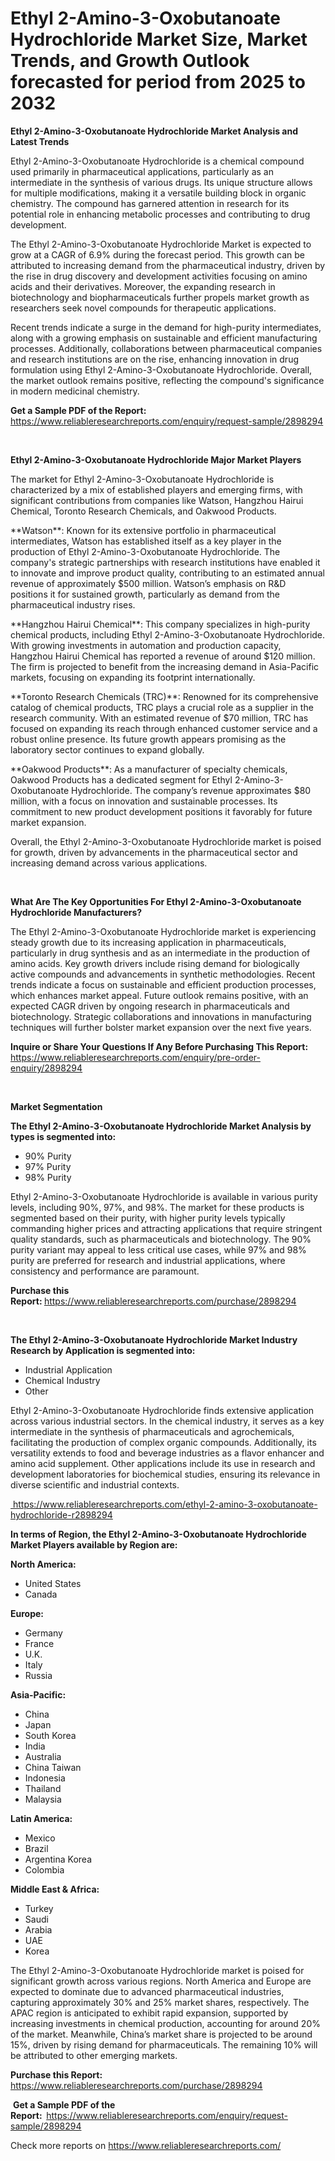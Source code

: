 <p><h1>Ethyl 2-Amino-3-Oxobutanoate Hydrochloride Market Size, Market Trends, and Growth Outlook forecasted for period from 2025 to 2032</h1></p><p><strong>Ethyl 2-Amino-3-Oxobutanoate Hydrochloride Market Analysis and Latest Trends</strong></p>
<p><p>Ethyl 2-Amino-3-Oxobutanoate Hydrochloride is a chemical compound used primarily in pharmaceutical applications, particularly as an intermediate in the synthesis of various drugs. Its unique structure allows for multiple modifications, making it a versatile building block in organic chemistry. The compound has garnered attention in research for its potential role in enhancing metabolic processes and contributing to drug development.</p><p>The Ethyl 2-Amino-3-Oxobutanoate Hydrochloride Market is expected to grow at a CAGR of 6.9% during the forecast period. This growth can be attributed to increasing demand from the pharmaceutical industry, driven by the rise in drug discovery and development activities focusing on amino acids and their derivatives. Moreover, the expanding research in biotechnology and biopharmaceuticals further propels market growth as researchers seek novel compounds for therapeutic applications.</p><p>Recent trends indicate a surge in the demand for high-purity intermediates, along with a growing emphasis on sustainable and efficient manufacturing processes. Additionally, collaborations between pharmaceutical companies and research institutions are on the rise, enhancing innovation in drug formulation using Ethyl 2-Amino-3-Oxobutanoate Hydrochloride. Overall, the market outlook remains positive, reflecting the compound's significance in modern medicinal chemistry.</p></p>
<p><strong>Get a Sample PDF of the Report:&nbsp;</strong> <a href="https://www.reliableresearchreports.com/enquiry/request-sample/2898294?utm_campaign=2296&utm_medium=2&utm_source=Github&utm_content=ia&utm_term=15032025&utm_id=ethyl-2-amino-3-oxobutanoate-hydrochloride">https://www.reliableresearchreports.com/enquiry/request-sample/2898294</a></p>
<p>&nbsp;</p>
<p><strong>Ethyl 2-Amino-3-Oxobutanoate Hydrochloride Major Market Players</strong></p>
<p><p>The market for Ethyl 2-Amino-3-Oxobutanoate Hydrochloride is characterized by a mix of established players and emerging firms, with significant contributions from companies like Watson, Hangzhou Hairui Chemical, Toronto Research Chemicals, and Oakwood Products.</p><p>**Watson**: Known for its extensive portfolio in pharmaceutical intermediates, Watson has established itself as a key player in the production of Ethyl 2-Amino-3-Oxobutanoate Hydrochloride. The company's strategic partnerships with research institutions have enabled it to innovate and improve product quality, contributing to an estimated annual revenue of approximately $500 million. Watson’s emphasis on R&D positions it for sustained growth, particularly as demand from the pharmaceutical industry rises.</p><p>**Hangzhou Hairui Chemical**: This company specializes in high-purity chemical products, including Ethyl 2-Amino-3-Oxobutanoate Hydrochloride. With growing investments in automation and production capacity, Hangzhou Hairui Chemical has reported a revenue of around $120 million. The firm is projected to benefit from the increasing demand in Asia-Pacific markets, focusing on expanding its footprint internationally.</p><p>**Toronto Research Chemicals (TRC)**: Renowned for its comprehensive catalog of chemical products, TRC plays a crucial role as a supplier in the research community. With an estimated revenue of $70 million, TRC has focused on expanding its reach through enhanced customer service and a robust online presence. Its future growth appears promising as the laboratory sector continues to expand globally.</p><p>**Oakwood Products**: As a manufacturer of specialty chemicals, Oakwood Products has a dedicated segment for Ethyl 2-Amino-3-Oxobutanoate Hydrochloride. The company’s revenue approximates $80 million, with a focus on innovation and sustainable processes. Its commitment to new product development positions it favorably for future market expansion.</p><p>Overall, the Ethyl 2-Amino-3-Oxobutanoate Hydrochloride market is poised for growth, driven by advancements in the pharmaceutical sector and increasing demand across various applications.</p></p>
<p>&nbsp;</p>
<p><strong>What Are The Key Opportunities For Ethyl 2-Amino-3-Oxobutanoate Hydrochloride Manufacturers?</strong></p>
<p><p>The Ethyl 2-Amino-3-Oxobutanoate Hydrochloride market is experiencing steady growth due to its increasing application in pharmaceuticals, particularly in drug synthesis and as an intermediate in the production of amino acids. Key growth drivers include rising demand for biologically active compounds and advancements in synthetic methodologies. Recent trends indicate a focus on sustainable and efficient production processes, which enhances market appeal. Future outlook remains positive, with an expected CAGR driven by ongoing research in pharmaceuticals and biotechnology. Strategic collaborations and innovations in manufacturing techniques will further bolster market expansion over the next five years.</p></p>
<p><strong>Inquire or Share Your Questions If Any Before Purchasing This Report:</strong> <a href="https://www.reliableresearchreports.com/enquiry/pre-order-enquiry/2898294?utm_campaign=2296&utm_medium=2&utm_source=Github&utm_content=ia&utm_term=15032025&utm_id=ethyl-2-amino-3-oxobutanoate-hydrochloride">https://www.reliableresearchreports.com/enquiry/pre-order-enquiry/2898294</a></p>
<p>&nbsp;</p>
<p><strong>Market Segmentation</strong></p>
<p><strong>The Ethyl 2-Amino-3-Oxobutanoate Hydrochloride Market Analysis by types is segmented into:</strong></p>
<p><ul><li>90% Purity</li><li>97% Purity</li><li>98% Purity</li></ul></p>
<p><p>Ethyl 2-Amino-3-Oxobutanoate Hydrochloride is available in various purity levels, including 90%, 97%, and 98%. The market for these products is segmented based on their purity, with higher purity levels typically commanding higher prices and attracting applications that require stringent quality standards, such as pharmaceuticals and biotechnology. The 90% purity variant may appeal to less critical use cases, while 97% and 98% purity are preferred for research and industrial applications, where consistency and performance are paramount.</p></p>
<p><strong>Purchase this Report:&nbsp;</strong><a href="https://www.reliableresearchreports.com/purchase/2898294?utm_campaign=2296&utm_medium=2&utm_source=Github&utm_content=ia&utm_term=15032025&utm_id=ethyl-2-amino-3-oxobutanoate-hydrochloride">https://www.reliableresearchreports.com/purchase/2898294</a></p>
<p>&nbsp;</p>
<p><strong>The Ethyl 2-Amino-3-Oxobutanoate Hydrochloride Market Industry Research by Application is segmented into:</strong></p>
<p><ul><li>Industrial Application</li><li>Chemical Industry</li><li>Other</li></ul></p>
<p><p>Ethyl 2-Amino-3-Oxobutanoate Hydrochloride finds extensive application across various industrial sectors. In the chemical industry, it serves as a key intermediate in the synthesis of pharmaceuticals and agrochemicals, facilitating the production of complex organic compounds. Additionally, its versatility extends to food and beverage industries as a flavor enhancer and amino acid supplement. Other applications include its use in research and development laboratories for biochemical studies, ensuring its relevance in diverse scientific and industrial contexts.</p></p>
<p><a href="https://www.reliableresearchreports.com/ethyl-2-amino-3-oxobutanoate-hydrochloride-r2898294?utm_campaign=2296&utm_medium=2&utm_source=Github&utm_content=ia&utm_term=15032025&utm_id=ethyl-2-amino-3-oxobutanoate-hydrochloride">&nbsp;https://www.reliableresearchreports.com/ethyl-2-amino-3-oxobutanoate-hydrochloride-r2898294</a></p>
<p><strong>In terms of Region, the Ethyl 2-Amino-3-Oxobutanoate Hydrochloride Market Players available by Region are:</strong></p>
<p>
    <p> <strong> North America: </strong>
        <ul>
            <li>United States</li>
            <li>Canada</li>
        </ul>
        </p> 
    <p> <strong> Europe: </strong>
        <ul>
            <li>Germany</li>
            <li>France</li>
            <li>U.K.</li>
            <li>Italy</li>
            <li>Russia</li>
        </ul>
        </p> 
    <p> <strong> Asia-Pacific: </strong>
        <ul>
            <li>China</li>
            <li>Japan</li>
            <li>South Korea</li>
            <li>India</li>
            <li>Australia</li>
            <li>China Taiwan</li>
            <li>Indonesia</li>
            <li>Thailand</li>
            <li>Malaysia</li>
        </ul>
        </p> 
    <p> <strong> Latin America: </strong>
        <ul>
            <li>Mexico</li>
            <li>Brazil</li>
            <li>Argentina Korea</li>
            <li>Colombia</li>
        </ul>
        </p> 
    <p> <strong> Middle East & Africa: </strong>
        <ul>
            <li>Turkey</li>
            <li>Saudi</li>
            <li>Arabia</li>
            <li>UAE</li>
            <li>Korea</li>
        </ul>
    </p>
    </p>
<p><p>The Ethyl 2-Amino-3-Oxobutanoate Hydrochloride market is poised for significant growth across various regions. North America and Europe are expected to dominate due to advanced pharmaceutical industries, capturing approximately 30% and 25% market shares, respectively. The APAC region is anticipated to exhibit rapid expansion, supported by increasing investments in chemical production, accounting for around 20% of the market. Meanwhile, China’s market share is projected to be around 15%, driven by rising demand for pharmaceuticals. The remaining 10% will be attributed to other emerging markets.</p></p>
<p><strong>Purchase this Report: </strong><a href="https://www.reliableresearchreports.com/purchase/2898294?utm_campaign=2296&utm_medium=2&utm_source=Github&utm_content=ia&utm_term=15032025&utm_id=ethyl-2-amino-3-oxobutanoate-hydrochloride">https://www.reliableresearchreports.com/purchase/2898294</a></p>
<p>&nbsp;<strong>Get a Sample PDF of the Report:&nbsp;&nbsp;</strong><a href="https://www.reliableresearchreports.com/enquiry/request-sample/2898294?utm_campaign=2296&utm_medium=2&utm_source=Github&utm_content=ia&utm_term=15032025&utm_id=ethyl-2-amino-3-oxobutanoate-hydrochloride">https://www.reliableresearchreports.com/enquiry/request-sample/2898294</a></p>
<p><strong></strong></p>
<p>Check more reports on <a href="https://www.reliableresearchreports.com/?utm_campaign=2296&utm_medium=2&utm_source=Github&utm_content=ia&utm_term=15032025&utm_id=ethyl-2-amino-3-oxobutanoate-hydrochloride">https://www.reliableresearchreports.com/</a></p>